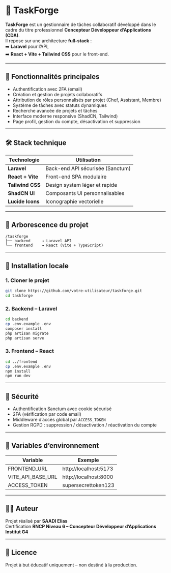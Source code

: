# 🧱 TaskForge

**TaskForge** est un gestionnaire de tâches collaboratif développé dans le cadre du titre professionnel **Concepteur Développeur d’Applications (CDA)**.  
Il repose sur une architecture **full-stack** :  
➡️ **Laravel** pour l’API,  
➡️ **React + Vite + Tailwind CSS** pour le front-end.

---

## 🚀 Fonctionnalités principales

- Authentification avec 2FA (email)
- Création et gestion de projets collaboratifs
- Attribution de rôles personnalisés par projet (Chef, Assistant, Membre)
- Système de tâches avec statuts dynamiques
- Recherche avancée de projets et tâches
- Interface moderne responsive (ShadCN, Tailwind)
- Page profil, gestion du compte, désactivation et suppression

---

## 🛠️ Stack technique

| Technologie      | Utilisation                      |
|------------------|----------------------------------|
| **Laravel**   | Back-end API sécurisée (Sanctum) |
| **React + Vite** | Front-end SPA modulaire         |
| **Tailwind CSS** | Design system léger et rapide    |
| **ShadCN UI**    | Composants UI personnalisables   |
| **Lucide Icons** | Iconographie vectorielle        |

---

## 📁 Arborescence du projet

```
/taskforge
├── backend     → Laravel API
└── frontend    → React (Vite + TypeScript)
```

---

## 🔧 Installation locale

### 1. Cloner le projet

```bash
git clone https://github.com/votre-utilisateur/taskforge.git
cd taskforge
```

### 2. Backend – Laravel

```bash
cd backend
cp .env.example .env
composer install
php artisan migrate
php artisan serve
```

### 3. Frontend – React

```bash
cd ../frontend
cp .env.example .env
npm install
npm run dev
```

---

## 🔐 Sécurité

- Authentification Sanctum avec cookie sécurisé
- 2FA (vérification par code email)
- Middleware d’accès global par `ACCESS_TOKEN`
- Gestion RGPD : suppression / désactivation / réactivation du compte

---

## 📌 Variables d’environnement

| Variable             | Exemple                          |
|----------------------|----------------------------------|
| FRONTEND_URL         | http://localhost:5173            |
| VITE_API_BASE_URL    | http://localhost:8000            |
| ACCESS_TOKEN         | supersecrettoken123              |

---

## 👨‍💻 Auteur

Projet réalisé par **SAADI Elias**  
Certification **RNCP Niveau 6 – Concepteur Développeur d’Applications**  
**Institut G4**

---

## 📄 Licence

Projet à but éducatif uniquement – non destiné à la production.
